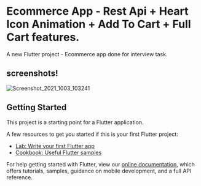 # Ecommerce App - Rest Api + Heart Icon Animation + Add To Cart + Full Cart features.

A new Flutter project - Ecommerce app done for interview task. 

## screenshots!
![Screenshot_2021_1003_103241](https://user-images.githubusercontent.com/69787389/135742854-f47e4fec-76b4-4166-8123-c9ce731ee97a.jpg)






## Getting Started

This project is a starting point for a Flutter application.

A few resources to get you started if this is your first Flutter project:

- [Lab: Write your first Flutter app](https://flutter.dev/docs/get-started/codelab)
- [Cookbook: Useful Flutter samples](https://flutter.dev/docs/cookbook)

For help getting started with Flutter, view our
[online documentation](https://flutter.dev/docs), which offers tutorials,
samples, guidance on mobile development, and a full API reference.
